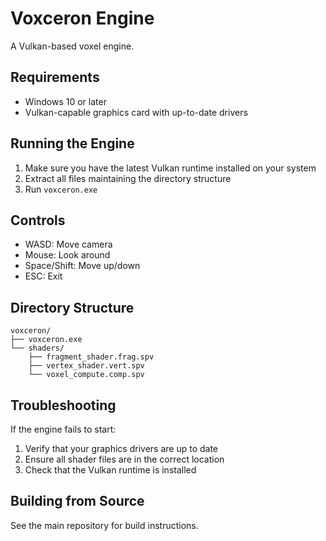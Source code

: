 # Voxceron Engine

A Vulkan-based voxel engine.

## Requirements

- Windows 10 or later
- Vulkan-capable graphics card with up-to-date drivers

## Running the Engine

1. Make sure you have the latest Vulkan runtime installed on your system
2. Extract all files maintaining the directory structure
3. Run `voxceron.exe`

## Controls

- WASD: Move camera
- Mouse: Look around
- Space/Shift: Move up/down
- ESC: Exit

## Directory Structure

```
voxceron/
├── voxceron.exe
└── shaders/
    ├── fragment_shader.frag.spv
    ├── vertex_shader.vert.spv
    └── voxel_compute.comp.spv
```

## Troubleshooting

If the engine fails to start:
1. Verify that your graphics drivers are up to date
2. Ensure all shader files are in the correct location
3. Check that the Vulkan runtime is installed

## Building from Source

See the main repository for build instructions. 
